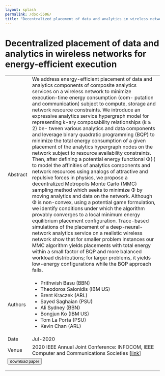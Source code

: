 ```yaml
---
layout: splash
permalink: /doc-5506/
title: "Decentralized placement of data and analytics in wireless networks for energy-efficient execution"
---
```


# Decentralized placement of data and analytics in wireless networks for energy-efficient execution

<table>
    <tbody>
    <tr>
        <td>Abstract</td>
        <td>We address energy-efficient placement of data and analytics components of composite analytics services on a wireless network to minimize execution-time energy consumption (com- putation and communication) subject to compute, storage and network resource constraints. We introduce an expressive analytics service hypergraph model for representing k-ary composability relationships (k ≥ 2) be- tween various analytics and data components and leverage binary quadratic programming (BQP) to minimize the total energy consumption of a given placement of the analytics hypergraph nodes on the network subject to resource availability constraints. Then, after defining a potential energy functional Φ(·) to model the affinities of analytics components and network resources using analogs of attractive and repulsive forces in physics, we propose a decentralized Metropolis Monte Carlo (MMC) sampling method which seeks to minimize Φ by moving analytics and data on the network. Although Φ is non-convex, using a potential game formulation, we identify conditions under which the algorithm provably converges to a local minimum energy equilibrium placement configuration. Trace-based simulations of the placement of a deep-neural- network analytics service on a realistic wireless network show that for smaller problem instances our MMC algorithm yields placements with total energy within a small factor of BQP and more balanced workload distributions; for larger problems, it yields low-energy configurations while the BQP approach fails.</td>
    </tr>
    <tr>
        <td>Authors</td>
        <td>
            <ul>
                <li>Prithwish Basu (BBN)</li>
                <li>Theodoros Salonidis (IBM US)</li>
                <li>Brent Kraczek (ARL)</li>
                <li>Sayed Saghaian (PSU)</li>
                <li>Ali Sydney (BBN)</li>
                <li>Bongjun Ko (IBM US)</li>
                <li>Tom La Porta (PSU)</li>
                <li>Kevin Chan (ARL)</li>
            </ul>
        </td>
    </tr>
    <tr>
        <td>Date</td>
        <td>Jul-2020</td>
    </tr>
    <tr>
        <td>Venue</td>
        <td>2020 IEEE Annual Joint Conference: INFOCOM, IEEE Computer and Communications Societies [<a href="https://ieeexplore.ieee.org/document/9155222">link</a>]</td>
    </tr>
        <tr>
            <td colspan="2">
                <form method="get" action="https://ieeexplore.ieee.org/document/9155222">
                    <button type="submit">download paper</button>
                </form>
            </td>
        </tr>
    </tbody>
</table>
